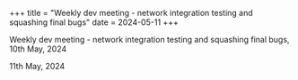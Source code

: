 +++
title = "Weekly dev meeting - network integration testing and squashing final bugs"
date = 2024-05-11
+++

Weekly dev meeting - network integration testing and squashing final
bugs, 10th May, 2024

11th May, 2024
